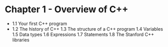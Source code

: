Chapter 1 - Overview of C++
===========================

* 1.1 Your first C++ program
* 1.2 The history of C++
1.3 The structure of a C++ program
1.4 Variables
1.5 Data types
1.6 Expressions
1.7 Statements
1.8 The Stanford C++ libraries